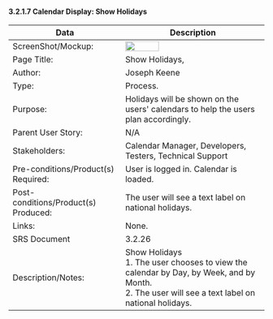 #### 3.2.1.7 Calendar Display: Show Holidays

| Data | Description |
| --- |--- |
| ScreenShot/Mockup: |<img  src="https://github.com/MCLifeLeader/CS364/blob/master/SDD/resources/3.2.1.8.png" height="50%" width="50%"> |
| Page Title: | Show Holidays,|
| Author: | Joseph Keene |
| Type: | Process. |
| Purpose: | Holidays will be shown on the users' calendars to help the users plan accordingly. |
| Parent User Story:| N/A|
| Stakeholders: | Calendar Manager, Developers, Testers, Technical Support |
| Pre-conditions/Product(s) Required: | User is logged in. Calendar is loaded.|
| Post-conditions/Product(s) Produced: | The user will see a text label on national holidays.|
| Links: | None.|
| SRS Document | 3.2.26 |
| Description/Notes:|Show Holidays<br>1. The user chooses to view the calendar by Day, by Week, and by Month.<br>2. The user will see a text label on national holidays.|

